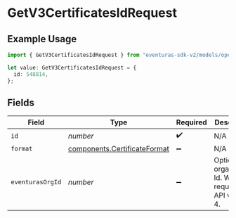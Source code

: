 # GetV3CertificatesIdRequest

## Example Usage

```typescript
import { GetV3CertificatesIdRequest } from "eventuras-sdk-v2/models/operations";

let value: GetV3CertificatesIdRequest = {
  id: 548814,
};
```

## Fields

| Field                                                                        | Type                                                                         | Required                                                                     | Description                                                                  |
| ---------------------------------------------------------------------------- | ---------------------------------------------------------------------------- | ---------------------------------------------------------------------------- | ---------------------------------------------------------------------------- |
| `id`                                                                         | *number*                                                                     | :heavy_check_mark:                                                           | N/A                                                                          |
| `format`                                                                     | [components.CertificateFormat](../../models/components/certificateformat.md) | :heavy_minus_sign:                                                           | N/A                                                                          |
| `eventurasOrgId`                                                             | *number*                                                                     | :heavy_minus_sign:                                                           | Optional organization Id. Will be required in API version 4.                 |